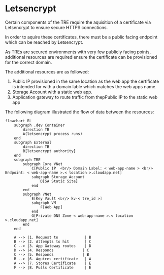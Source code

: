 # Letsencrypt

Certain components of the TRE require the aquisition of a certificate via Letsencrypt to ensure secure HTTPS connections.

In order to aquire these certificates, there must be a public facing endpoint which can be reached by Letsencrypt.

As TREs are secured environments with very few publicly facing points, additional resources are required ensure the certificate can be provisioned for the correct domain.

The additional resources are as followed:

1. Public IP provisioned in the same location as the web app the certificate is intended for with a domain lable which matches the web apps name.
1. Storage Account with a static web app.
1. Application gateway to route traffic from thepPublic IP to the static web app

The following diagram illustrated the flow of data between the resources:

```mermaid
flowchart RL
    subgraph .dev Container
        direction TB
        A(letsencrypt process runs)
    end
    subgraph External
        direction TB
        B[letsencrypt authority]
    end
    subgraph TRE
        subgraph Core VNet
            C[Public IP  <br/> Domain Label: < web-app-name > <br/> Endpoint: < web-app-name >.< location >.cloudapp.net]
            subgraph Storage Account
                D[SA Static Site]
            end
        end
        subgraph VNet
            E[Key Vault <br/> kv-< tre_id >]
            subgraph VM
                F[Web App]
            end
            G[Private DNS Zone < web-app-name >.< location >.cloudapp.net]
        end
    end

    A --> |1. Request to            | B
    B --> |2. Attempts to hit       | C
    C --> |3. App Gateway routes    | D
    D --> |4. Responds             | C
    C --> |5. Responds             | B
    B --> |6. Aquires certificate   | A
    A --> |7. Stores Certificate    | E
    F --> |8. Pulls Certificate     | E
      
  ```
